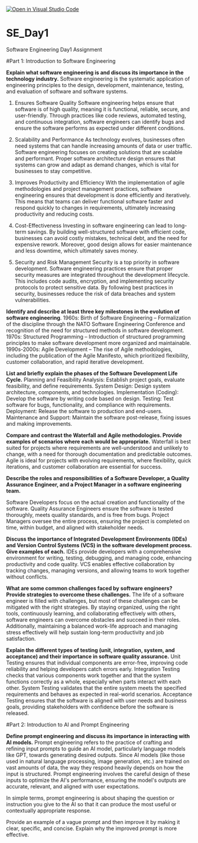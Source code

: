[![Open in Visual Studio Code](https://classroom.github.com/assets/open-in-vscode-2e0aaae1b6195c2367325f4f02e2d04e9abb55f0b24a779b69b11b9e10269abc.svg)](https://classroom.github.com/online_ide?assignment_repo_id=18391308&assignment_repo_type=AssignmentRepo)
# SE_Day1
Software Engineering Day1 Assignment

#Part 1: Introduction to Software Engineering

**Explain what software engineering is and discuss its importance in the technology industry.**
Software engineering is the systematic application of engineering principles to the design, development, maintenance, testing, and evaluation of software and software systems. 
1. Ensures Software Quality
Software engineering helps ensure that software is of high quality, meaning it is functional, reliable, secure, and user-friendly. Through practices like code reviews, automated testing, and continuous integration, software engineers can identify bugs and ensure the software performs as expected under different conditions.

2. Scalability and Performance
As technology evolves, businesses often need systems that can handle increasing amounts of data or user traffic. Software engineering focuses on creating solutions that are scalable and performant. Proper software architecture design ensures that systems can grow and adapt as demand changes, which is vital for businesses to stay competitive.

3. Improves Productivity and Efficiency
With the implementation of agile methodologies and project management practices, software engineering ensures that development is done efficiently and iteratively. This means that teams can deliver functional software faster and respond quickly to changes in requirements, ultimately increasing productivity and reducing costs.

4. Cost-Effectiveness
Investing in software engineering can lead to long-term savings. By building well-structured software with efficient code, businesses can avoid costly mistakes, technical debt, and the need for expensive rework. Moreover, good design allows for easier maintenance and less downtime, which ultimately saves money.

5. Security and Risk Management
Security is a top priority in software development. Software engineering practices ensure that proper security measures are integrated throughout the development lifecycle. This includes code audits, encryption, and implementing security protocols to protect sensitive data. By following best practices in security, businesses reduce the risk of data breaches and system vulnerabilities.


**Identify and describe at least three key milestones in the evolution of software engineering**.
1960s: Birth of Software Engineering – Formalization of the discipline through the NATO Software Engineering Conference and recognition of the need for structured methods in software development.
1970s: Structured Programming – Introduction of structured programming principles to make software development more organized and maintainable.
1990s-2000s: Agile Development – The rise of Agile methodologies, including the publication of the Agile Manifesto, which prioritized flexibility, customer collaboration, and rapid iterative development.


**List and briefly explain the phases of the Software Development Life Cycle.**
Planning and Feasibility Analysis: Establish project goals, evaluate feasibility, and define requirements.
System Design: Design system architecture, components, and technologies.
Implementation (Coding): Develop the software by writing code based on design.
Testing: Test software for bugs, functionality, and compliance with requirements.
Deployment: Release the software to production and end-users.
Maintenance and Support: Maintain the software post-release, fixing issues and making improvements.


**Compare and contrast the Waterfall and Agile methodologies. Provide examples of scenarios where each would be appropriate.**
Waterfall is best suited for projects where requirements are well-understood and unlikely to change, with a need for thorough documentation and predictable outcomes.
Agile is ideal for projects with evolving requirements, where flexibility, quick iterations, and customer collaboration are essential for success.


**Describe the roles and responsibilities of a Software Developer, a Quality Assurance Engineer, and a Project Manager in a software engineering team.**

Software Developers focus on the actual creation and functionality of the software.
Quality Assurance Engineers ensure the software is tested thoroughly, meets quality standards, and is free from bugs.
Project Managers oversee the entire process, ensuring the project is completed on time, within budget, and aligned with stakeholder needs.


**Discuss the importance of Integrated Development Environments (IDEs) and Version Control Systems (VCS) in the software development process. Give examples of each.**
IDEs provide developers with a comprehensive environment for writing, testing, debugging, and managing code, enhancing productivity and code quality.
VCS enables effective collaboration by tracking changes, managing versions, and allowing teams to work together without conflicts.


**What are some common challenges faced by software engineers? Provide strategies to overcome these challenges.**
The life of a software engineer is filled with challenges, but most of these challenges can be mitigated with the right strategies. By staying organized, using the right tools, continuously learning, and collaborating effectively with others, software engineers can overcome obstacles and succeed in their roles. Additionally, maintaining a balanced work-life approach and managing stress effectively will help sustain long-term productivity and job satisfaction.

**Explain the different types of testing (unit, integration, system, and acceptance) and their importance in software quality assurance.**
Unit Testing ensures that individual components are error-free, improving code reliability and helping developers catch errors early.
Integration Testing checks that various components work together and that the system functions correctly as a whole, especially when parts interact with each other.
System Testing validates that the entire system meets the specified requirements and behaves as expected in real-world scenarios.
Acceptance Testing ensures that the software is aligned with user needs and business goals, providing stakeholders with confidence before the software is released.


#Part 2: Introduction to AI and Prompt Engineering


**Define prompt engineering and discuss its importance in interacting with AI models.**
Prompt engineering refers to the practice of crafting and refining input prompts to guide an AI model, particularly language models like GPT, towards generating desired outputs. Since AI models (like those used in natural language processing, image generation, etc.) are trained on vast amounts of data, the way they respond heavily depends on how the input is structured. Prompt engineering involves the careful design of these inputs to optimize the AI's performance, ensuring the model's outputs are accurate, relevant, and aligned with user expectations.

In simple terms, prompt engineering is about shaping the question or instruction you give to the AI so that it can produce the most useful or contextually appropriate response.


Provide an example of a vague prompt and then improve it by making it clear, specific, and concise. Explain why the improved prompt is more effective.
